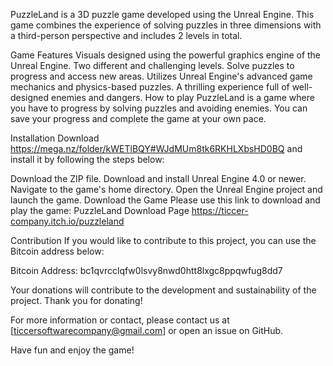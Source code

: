 PuzzleLand is a 3D puzzle game developed using the Unreal Engine. This game combines the experience of solving puzzles in three dimensions with a third-person perspective and includes 2 levels in total.

Game Features Visuals designed using the powerful graphics engine of the Unreal Engine. Two different and challenging levels. Solve puzzles to progress and access new areas. Utilizes Unreal Engine's advanced game mechanics and physics-based puzzles. A thrilling experience full of well-designed enemies and dangers. How to play PuzzleLand is a game where you have to progress by solving puzzles and avoiding enemies. You can save your progress and complete the game at your own pace.

Installation Download https://mega.nz/folder/kWETlBQY#WJdMUm8tk6RKHLXbsHD0BQ and install it by following the steps below:

Download the ZIP file. Download and install Unreal Engine 4.0 or newer. Navigate to the game's home directory. Open the Unreal Engine project and launch the game. Download the Game Please use this link to download and play the game: PuzzleLand Download Page
https://ticcer-company.itch.io/puzzleland

Contribution If you would like to contribute to this project, you can use the Bitcoin address below:

Bitcoin Address: bc1qvrcclqfw0lsvy8nwd0htt8lxgc8ppqwfug8dd7

Your donations will contribute to the development and sustainability of the project. Thank you for donating!

For more information or contact, please contact us at [ticcersoftwarecompany@gmail.com] or open an issue on GitHub.

Have fun and enjoy the game!

